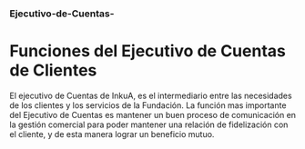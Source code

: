### Ejecutivo-de-Cuentas-
# Funciones del Ejecutivo de Cuentas de Clientes 
 El ejecutivo de Cuentas de InkuA, es el intermediario entre las necesidades de los clientes y los servicios de la Fundación.
 La función mas importante del Ejecutivo de Cuentas es mantener un buen proceso de comunicación en la gestión comercial para poder mantener una relación de fidelización con el cliente, y de esta manera lograr un beneficio mutuo. 
 
 
 

